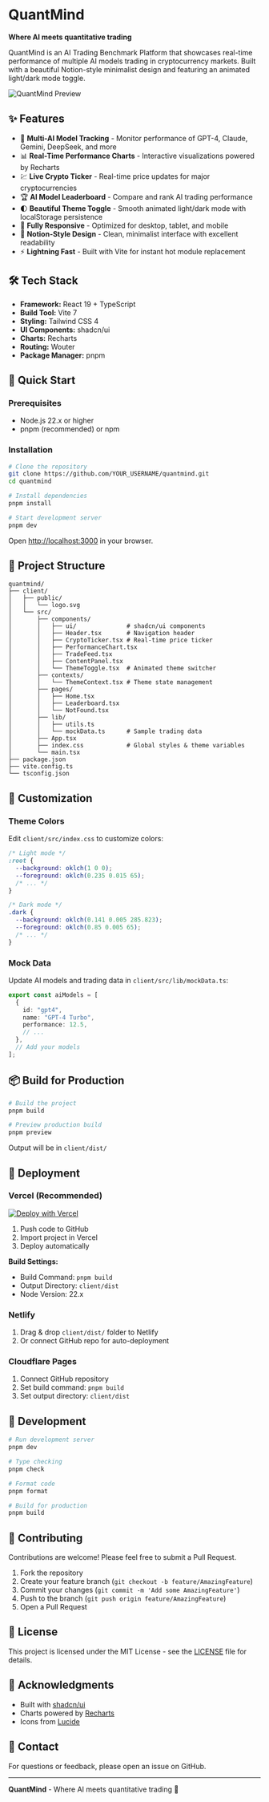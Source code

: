 # QuantMind

**Where AI meets quantitative trading**

QuantMind is an AI Trading Benchmark Platform that showcases real-time performance of multiple AI models trading in cryptocurrency markets. Built with a beautiful Notion-style minimalist design and featuring an animated light/dark mode toggle.

![QuantMind Preview](https://via.placeholder.com/1200x600/f8f9fa/1a1a1a?text=QuantMind+AI+Trading+Platform)

## ✨ Features

- 🤖 **Multi-AI Model Tracking** - Monitor performance of GPT-4, Claude, Gemini, DeepSeek, and more
- 📊 **Real-Time Performance Charts** - Interactive visualizations powered by Recharts
- 💹 **Live Crypto Ticker** - Real-time price updates for major cryptocurrencies
- 🏆 **AI Model Leaderboard** - Compare and rank AI trading performance
- 🌓 **Beautiful Theme Toggle** - Smooth animated light/dark mode with localStorage persistence
- 📱 **Fully Responsive** - Optimized for desktop, tablet, and mobile
- 🎨 **Notion-Style Design** - Clean, minimalist interface with excellent readability
- ⚡ **Lightning Fast** - Built with Vite for instant hot module replacement

## 🛠️ Tech Stack

- **Framework:** React 19 + TypeScript
- **Build Tool:** Vite 7
- **Styling:** Tailwind CSS 4
- **UI Components:** shadcn/ui
- **Charts:** Recharts
- **Routing:** Wouter
- **Package Manager:** pnpm

## 🚀 Quick Start

### Prerequisites

- Node.js 22.x or higher
- pnpm (recommended) or npm

### Installation

```bash
# Clone the repository
git clone https://github.com/YOUR_USERNAME/quantmind.git
cd quantmind

# Install dependencies
pnpm install

# Start development server
pnpm dev
```

Open [http://localhost:3000](http://localhost:3000) in your browser.

## 📁 Project Structure

```
quantmind/
├── client/
│   ├── public/
│   │   └── logo.svg
│   └── src/
│       ├── components/
│       │   ├── ui/              # shadcn/ui components
│       │   ├── Header.tsx       # Navigation header
│       │   ├── CryptoTicker.tsx # Real-time price ticker
│       │   ├── PerformanceChart.tsx
│       │   ├── TradeFeed.tsx
│       │   ├── ContentPanel.tsx
│       │   └── ThemeToggle.tsx  # Animated theme switcher
│       ├── contexts/
│       │   └── ThemeContext.tsx # Theme state management
│       ├── pages/
│       │   ├── Home.tsx
│       │   ├── Leaderboard.tsx
│       │   └── NotFound.tsx
│       ├── lib/
│       │   ├── utils.ts
│       │   └── mockData.ts      # Sample trading data
│       ├── App.tsx
│       ├── index.css            # Global styles & theme variables
│       └── main.tsx
├── package.json
├── vite.config.ts
└── tsconfig.json
```

## 🎨 Customization

### Theme Colors

Edit `client/src/index.css` to customize colors:

```css
/* Light mode */
:root {
  --background: oklch(1 0 0);
  --foreground: oklch(0.235 0.015 65);
  /* ... */
}

/* Dark mode */
.dark {
  --background: oklch(0.141 0.005 285.823);
  --foreground: oklch(0.85 0.005 65);
  /* ... */
}
```

### Mock Data

Update AI models and trading data in `client/src/lib/mockData.ts`:

```typescript
export const aiModels = [
  {
    id: "gpt4",
    name: "GPT-4 Turbo",
    performance: 12.5,
    // ...
  },
  // Add your models
];
```

## 📦 Build for Production

```bash
# Build the project
pnpm build

# Preview production build
pnpm preview
```

Output will be in `client/dist/`

## 🚢 Deployment

### Vercel (Recommended)

[![Deploy with Vercel](https://vercel.com/button)](https://vercel.com/new/clone?repository-url=https://github.com/YOUR_USERNAME/quantmind)

1. Push code to GitHub
2. Import project in Vercel
3. Deploy automatically

**Build Settings:**
- Build Command: `pnpm build`
- Output Directory: `client/dist`
- Node Version: 22.x

### Netlify

1. Drag & drop `client/dist/` folder to Netlify
2. Or connect GitHub repo for auto-deployment

### Cloudflare Pages

1. Connect GitHub repository
2. Set build command: `pnpm build`
3. Set output directory: `client/dist`

## 🧪 Development

```bash
# Run development server
pnpm dev

# Type checking
pnpm check

# Format code
pnpm format

# Build for production
pnpm build
```

## 🤝 Contributing

Contributions are welcome! Please feel free to submit a Pull Request.

1. Fork the repository
2. Create your feature branch (`git checkout -b feature/AmazingFeature`)
3. Commit your changes (`git commit -m 'Add some AmazingFeature'`)
4. Push to the branch (`git push origin feature/AmazingFeature`)
5. Open a Pull Request

## 📝 License

This project is licensed under the MIT License - see the [LICENSE](LICENSE) file for details.

## 🙏 Acknowledgments

- Built with [shadcn/ui](https://ui.shadcn.com/)
- Charts powered by [Recharts](https://recharts.org/)
- Icons from [Lucide](https://lucide.dev/)

## 📧 Contact

For questions or feedback, please open an issue on GitHub.

---

**QuantMind** - Where AI meets quantitative trading 🚀
